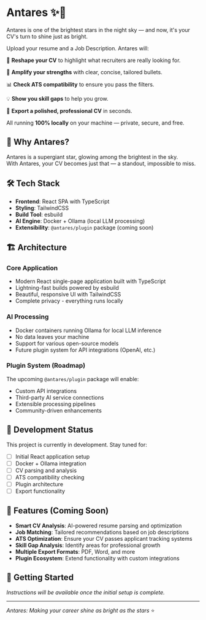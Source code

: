 # Antares ✨🌌

Antares is one of the brightest stars in the night sky — and now, it's your CV's turn to shine just as bright.

Upload your resume and a Job Description. Antares will:

🔄 **Reshape your CV** to highlight what recruiters are really looking for.

🌟 **Amplify your strengths** with clear, concise, tailored bullets.

📊 **Check ATS compatibility** to ensure you pass the filters.

💡 **Show you skill gaps** to help you grow.

📄 **Export a polished, professional CV** in seconds.

All running **100% locally** on your machine — private, secure, and free.

## 🚀 Why Antares?

Antares is a supergiant star, glowing among the brightest in the sky.  
With Antares, your CV becomes just that — a standout, impossible to miss.

## 🛠️ Tech Stack

- **Frontend**: React SPA with TypeScript
- **Styling**: TailwindCSS
- **Build Tool**: esbuild
- **AI Engine**: Docker + Ollama (local LLM processing)
- **Extensibility**: `@antares/plugin` package (coming soon)

## 🏗️ Architecture

### Core Application
- Modern React single-page application built with TypeScript
- Lightning-fast builds powered by esbuild
- Beautiful, responsive UI with TailwindCSS
- Complete privacy - everything runs locally

### AI Processing
- Docker containers running Ollama for local LLM inference
- No data leaves your machine
- Support for various open-source models
- Future plugin system for API integrations (OpenAI, etc.)

### Plugin System (Roadmap)
The upcoming `@antares/plugin` package will enable:
- Custom API integrations
- Third-party AI service connections
- Extensible processing pipelines
- Community-driven enhancements

## 🚧 Development Status

This project is currently in development. Stay tuned for:
- [ ] Initial React application setup
- [ ] Docker + Ollama integration
- [ ] CV parsing and analysis
- [ ] ATS compatibility checking
- [ ] Plugin architecture
- [ ] Export functionality

## 🌟 Features (Coming Soon)

- **Smart CV Analysis**: AI-powered resume parsing and optimization
- **Job Matching**: Tailored recommendations based on job descriptions  
- **ATS Optimization**: Ensure your CV passes applicant tracking systems
- **Skill Gap Analysis**: Identify areas for professional growth
- **Multiple Export Formats**: PDF, Word, and more
- **Plugin Ecosystem**: Extend functionality with custom integrations

## 💫 Getting Started

*Instructions will be available once the initial setup is complete.*

---

*Antares: Making your career shine as bright as the stars* ⭐